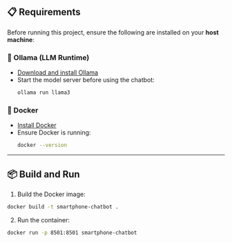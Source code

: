 ## 📋 Requirements

Before running this project, ensure the following are installed on your **host machine**:

### 🧠 Ollama (LLM Runtime)
- [Download and install Ollama](https://ollama.com/download)
- Start the model server before using the chatbot:
  ```bash
  ollama run llama3
  ```

### 🐳 Docker
- [Install Docker](https://www.docker.com/products/docker-desktop)
- Ensure Docker is running:
  ```bash
  docker --version
  ```
---
## 📦 Build and Run

1. Build the Docker image:
```bash
docker build -t smartphone-chatbot .
```

2. Run the container:
```bash
docker run -p 8501:8501 smartphone-chatbot
```
